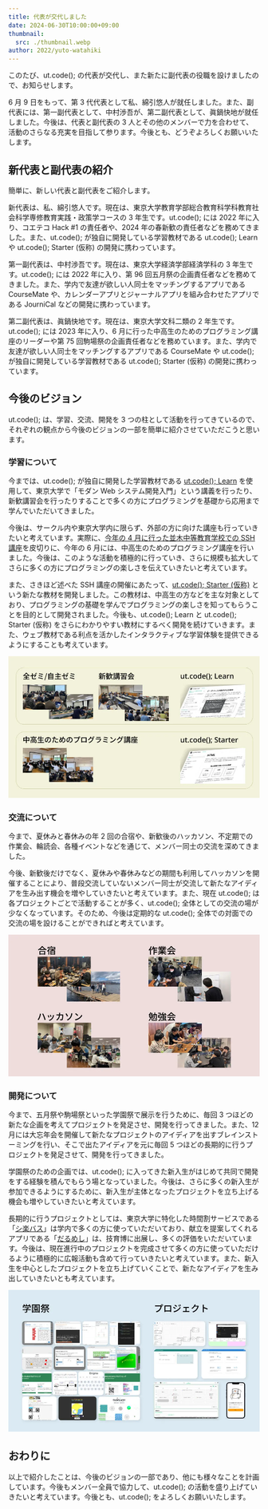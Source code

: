 ```yaml
---
title: 代表が交代しました
date: 2024-06-30T10:00:00+09:00
thumbnail:
  src: ./thumbnail.webp
author: 2022/yuto-watahiki
---
```


このたび、ut.code(); の代表が交代し、また新たに副代表の役職を設けましたので、お知らせします。

6 月 9 日をもって、第 3 代代表として私、綿引悠人が就任しました。また、副代表には、第一副代表として、中村渉吾が、第二副代表として、眞鍋快地が就任しました。今後は、代表と副代表の 3 人とその他のメンバーで力を合わせて、活動のさらなる充実を目指して参ります。今後とも、どうぞよろしくお願いいたします。

## 新代表と副代表の紹介

簡単に、新しい代表と副代表をご紹介します。

新代表は、私、綿引悠人です。現在は、東京大学教育学部総合教育科学科教育社会科学専修教育実践・政策学コースの 3 年生です。ut.code(); には 2022 年に入り、コエテコ Hack #1 の責任者や、2024 年の春新歓の責任者などを務めてきました。また、ut.code(); が独自に開発している学習教材である ut.code(); Learn や ut.code(); Starter (仮称) の開発に携わっています。

第一副代表は、中村渉吾です。現在は、東京大学経済学部経済学科の 3 年生です。ut.code(); には 2022 年に入り、第 96 回五月祭の企画責任者などを務めてきました。また、学内で友達が欲しい人同士をマッチングするアプリである CourseMate や、カレンダーアプリとジャーナルアプリを組み合わせたアプリである JourniCal などの開発に携わっています。

第二副代表は、眞鍋快地です。現在は、東京大学文科二類の 2 年生です。ut.code(); には 2023 年に入り、6 月に行った中高生のためのプログラミング講座のリーダーや第 75 回駒場祭の企画責任者などを務めています。また、学内で友達が欲しい人同士をマッチングするアプリである CourseMate や ut.code(); が独自に開発している学習教材である ut.code(); Starter (仮称) の開発に携わっています。

## 今後のビジョン

ut.code(); は、学習、交流、開発を 3 つの柱として活動を行ってきているので、それぞれの観点から今後のビジョンの一部を簡単に紹介させていただこうと思います。

### 学習について

今までは、ut.code(); が独自に開発した学習教材である [ut.code(); Learn](https://learn.utcode.net/) を使用して、東京大学で「モダン Web システム開発入門」という講義を行ったり、新歓講習会を行ったりすることで多くの方にプログラミングを基礎から応用まで学んでいただいてきました。

今後は、サークル内や東京大学内に限らず、外部の方に向けた講座も行っていきたいと考えています。実際に、[今年の 4 月に行った並木中等教育学校での SSH 講座](/articles/2024-namiki-secondary-school-ssh-seminar/)を皮切りに、今年の 6 月には、中高生のためのプログラミング講座を行いました。今後は、このような活動を積極的に行っていき、さらに規模も拡大してさらに多くの方にプログラミングの楽しさを伝えていきたいと考えています。

また、さきほど述べた SSH 講座の開催にあたって、[ut.code(); Starter (仮称)](https://starter.utcode.net/) という新たな教材を開発しました。この教材は、中高生の方などを主な対象としており、プログラミングの基礎を学んでプログラミングの楽しさを知ってもらうことを目的として開発されました。今後も、ut.code(); Learn と ut.code(); Starter (仮称) をさらにわかりやすい教材にするべく開発を続けていきます。また、ウェブ教材である利点を活かしたインタラクティブな学習体験を提供できるようにすることも考えています。

![学習の図](./learn.webp)

### 交流について

今まで、夏休みと春休みの年 2 回の合宿や、新歓後のハッカソン、不定期での作業会、輪読会、各種イベントなどを通じて、メンバー同士の交流を深めてきました。

今後、新歓後だけでなく、夏休みや春休みなどの期間も利用してハッカソンを開催することにより、普段交流していないメンバー同士が交流して新たなアイディアを生み出す機会を増やしていきたいと考えています。また、現在 ut.code(); は各プロジェクトごとで活動することが多く、ut.code(); 全体としての交流の場が少なくなっています。そのため、今後は定期的な ut.code(); 全体での対面での交流の場を設けることができればと考えています。

![交流の図](./share.webp)

### 開発について

今まで、五月祭や駒場祭といった学園祭で展示を行うために、毎回 3 つほどの新たな企画を考えてプロジェクトを発足させ、開発を行ってきました。また、12 月には大忘年会を開催して新たなプロジェクトのアイディアを出すブレインストーミングを行い、そこで出たアイディアを元に毎回 5 つほどの長期的に行うプロジェクトを発足させて、開発を行ってきました。

学園祭のための企画では、ut.code(); に入ってきた新入生がはじめて共同で開発をする経験を積んでもらう場となっていました。今後は、さらに多くの新入生が参加できるようにするために、新入生が主体となったプロジェクトを立ち上げる機会も増やしていきたいと考えています。

長期的に行うプロジェクトとしては、東京大学に特化した時間割サービスである「[シ楽バス](/projects/syllabus/)」は学内で多くの方に使っていただいており、献立を提案してくれるアプリである「[だるめし](/projects/dull-meshi/)」は、技育博に出展し、多くの評価をいただいています。今後は、現在進行中のプロジェクトを完成させて多くの方に使っていただけるように積極的に広報活動も含めて行っていきたいと考えています。また、新入生を中心としたプロジェクトを立ち上げていくことで、新たなアイディアを生み出していきたいとも考えています。

![開発の図](./develop.webp)

## おわりに

以上で紹介したことは、今後のビジョンの一部であり、他にも様々なことを計画しています。今後もメンバー全員で協力して、ut.code(); の活動を盛り上げていきたいと考えています。今後とも、ut.code(); をよろしくお願いいたします。
